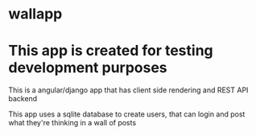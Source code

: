 # wallapp

# This app is created for testing development purposes 

This is a angular/django app that has client side rendering and REST API backend

This app uses a sqlite database to create users, that can login and post what they're thinking in a wall of posts
